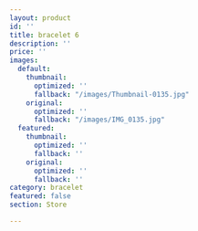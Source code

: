 ```yaml
---
layout: product
id: ''
title: bracelet 6
description: ''
price: ''
images:
  default:
    thumbnail:
      optimized: ''
      fallback: "/images/Thumbnail-0135.jpg"
    original:
      optimized: ''
      fallback: "/images/IMG_0135.jpg"
  featured:
    thumbnail:
      optimized: ''
      fallback: ''
    original:
      optimized: ''
      fallback: ''
category: bracelet
featured: false
section: Store

---
```

